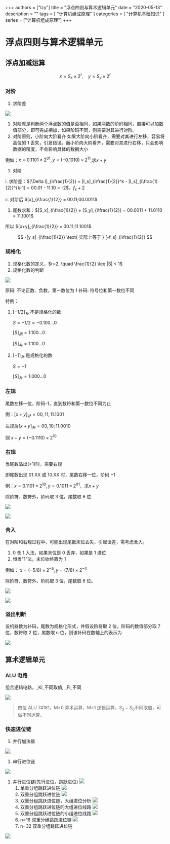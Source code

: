 +++
authors = ["lzy"]
title = "浮点四则与算术逻辑单元"
date = "2020-05-13"
description = ""
tags = [
    "计算机组成原理"
]
categories = [
    "计算机基础知识"
]
series = ["计算机组成原理"]
+++

# 浮点四则与算术逻辑单元

## 浮点加减运算

$$ x = S_x \times 2^t, \quad y = S_y \times 2^t $$

### 对阶

1. 求阶差

![](../static/GmirbSPeFogXe0x8GBhcTnPBnzc.png)

1. 对阶就是判断两个浮点数的值是否相同，如果两数的阶码相同，直接可以加数值部分，即可完成相加，如果阶码不同，则需要对其进行对阶。
2. 对阶原则，小阶向大阶看齐
   如果大阶向小阶看齐，需要对其进行左移，容易将高位的 1 丢失，引发错误。而小阶向大阶看齐，需要对其进行右移，只会影响数据的精度，不会影响具体的数据大小

例如：$x=0.1101×2^{01},y=(−0.1010)×2^{11}$,求$x+y$

1. 对阶

i. 求阶差：$[\Delta I]_{i\frac{1}{2}} = [I_s]_{i\frac{1}{2}}^k - [I_s]_{i\frac{1}{2}}^{k-1} = 00.01 - 11.10 = -2$，$f_x + 2$

ii. 对阶后 $[x]_{i\frac{1}{2}} = 00.11;00.0011$

1. 尾数求和：$[S_x]_{i\frac{1}{2}} + [S_y]_{i\frac{1}{2}} = 00.0011 + 11.0110 = 11.1001$

所以 $[x+y]_{i\frac{1}{2}} = 00.11;11.1001$

$$ -[y_s]_{i\frac{1}{2}} \text{ 实际上等于 } [-f_s]_{i\frac{1}{2}} $$

### 规格化

1. 规格化数的定义，$r=2, \quad \frac{1}{2} \leq |S| < 1$
2. 规格化数的判断

![](../static/V17TbpyKooxxNIxHBxYcKob7nDc.png)

原码: 不论正数、负数，第一数位为 1
补码: 符号位和第一数位不同

特例：

1. $[-1/2]_{补}$ 不是规格化的数

   $S = -1/2 = -0.100...0$

   $[S]_{原} = 1.100...0$

   $[S]_{补} = 1.100...0$
2. $[-1]_{补}$ 是规格化的数

   $S = -1$

   $[S]_{补} = 1.000...0$

### **左规**

尾数左移一位，阶码-1，直到数符和第一数位不同为止

例：$[x+y]_{补} = 00,11;11.1001$

左规后$[x+y]_{补} = 00,10;11.0010$

则 $x+y=(-0.1110)\times2^{10}$

### **右规**

当尾数溢出(>1)时，需要右规

即尾数出现 01.XX 或 10.XX 时，尾数右移一位，阶码 +1

例：$x = 0.1101 \times 2^{10}, y = 0.1011 \times 2^{01}$，求$x+y$

除阶符、数符外，阶码取 3 位，尾数取 6 位

![](../static/RzkkbsjTWoIkORxQLwecBcXonwb.png)

![](../static/V6dJboYhfolEEVxmoIhc7Lglnzd.png)

### 舍入

在对阶和右规过程中，可能出现尾数末位丢失，引起误差，需考虑舍入。

1. 0 舍 1 入法，如果末位是 0 丢弃，如果是 1 进位
2. 恒置”1”法，末位始终置为 1

例如： $x=(−5/8)×2^{−5},y=(7/8)×2^{−4}$

除阶符、数符外，阶码取 3 位，尾数取 6 位。

![](../static/RSDVbB22uoQYpKxHhT6cmMuXnlg.png)

![](../static/LLOubFHFOoGOjwxaTZJcpy1LnVh.png)

### 溢出判断

设机器数为补码，尾数为规格化形式，并假设阶符取 2 位，阶码的数值部分取 7 位，数符取 2 位，尾数取 n 位，则该补码在数轴上的表示为

![](../static/CCH1bqSrXo7T6Yx35o0chfZDnve.png)

## 算术逻辑单元

### ALU 电路

组合逻辑电路，_Ki_不同取值, _Fi_不同

![](../static/Yfmdbv8Jeo6N2Ox76mscX5QUnuh.png)

> 四位 ALU 74181，M=0 算术运算，M=1 逻辑运算，$S_3 - S_0$不同取值，可做不同运算。

### 快速进位链

1. 并行加法器

![](../static/QiBIbhumnoFcYixuWVick1A4nVe.png)

1. 串行进位链

![](../static/AstHbYZV7o252gxC1e5cnlBlnXe.png)

1. 并行进位链(先行进位，跳跃进位)
   ![](../static/Q1hybsuU5o9tsfxm3I2ckGxbnVg.png)
   1. 单重分组跳跃进位链
      ![](../static/SxgObQqv4oe01axbswpcV7rQnQf.png)
   2. 双重分组跳跃进位链
      ![](../static/WZSvb7xuDoiQ3JxSeLBcm685nUg.png)
   3. 双重分组跳跃进位链，大组进位分析
      ![](../static/BXRBbT40EovtYAxYIDQcw5wqn6I.png)
   4. 双重分组跳跃进位链的大组进位线路
      ![](../static/Blocby9yVoD3voxPOtkc6eQXnHb.png)
   5. 双重分组跳跃进位链的小组进位线路
      ![](../static/IMfQbT0gjo0BpBxtvfzcmyJXnhg.png)
   6. n=16 双重分组跳跃进位链
      ![](../static/UlJIbMno4oh69CxxY2Nc7uOUnag.png)
   7. n=32 双重分组跳跃进位链

![](../static/S6JDbylbWouT9lxN2bec0Ggxnpe.png)
